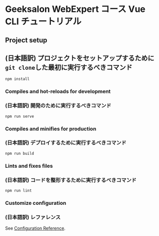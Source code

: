 # Geeksalon WebExpert コース Vue CLI チュートリアル

## Project setup

## (日本語訳) プロジェクトをセットアップするために`git clone`した最初に実行するべきコマンド

```
npm install
```

### Compiles and hot-reloads for development

### (日本語訳) 開発のために実行するべきコマンド

```
npm run serve
```

### Compiles and minifies for production

### (日本語訳) デプロイするために実行するべきコマンド

```
npm run build
```

### Lints and fixes files

### (日本語訳) コードを整形するために実行するべきコマンド

```
npm run lint
```

### Customize configuration

### (日本語訳) レファレンス

See [Configuration Reference](https://cli.vuejs.org/config/).
